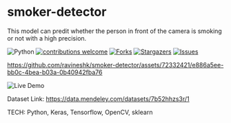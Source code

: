 # smoker-detector

This model can predit whether the person in front of the camera is smoking or not with a high precision.

![Python](https://img.shields.io/badge/python-v3.6+-blue.svg)
[![contributions welcome](https://img.shields.io/badge/contributions-welcome-brightgreen.svg?style=flat)](https://github.com/ravineshk/smoker-detector/issues)
[![Forks](https://img.shields.io/github/forks/ravineshk/smoker-detector.svg?logo=github)](https://github.com/ravineshk/smoker-detector/network/members)
[![Stargazers](https://img.shields.io/github/stars/ravineshk/smoker-detector.svg?logo=github)](https://github.com/ravineshk/smoker-detector/stargazers)
[![Issues](https://img.shields.io/github/issues/ravineshk/smoker-detector.svg?logo=github)](https://github.com/ravineshk/smoker-detector/issues)


https://github.com/ravineshk/smoker-detector/assets/72332421/e886a5ee-bb0c-4bea-b03a-0b40942fba76

![Live Demo]([https://github.com/chandrikadeb7/Face-Mask-Detection/blob/master/Readme_images/Demo.gif](https://github.com/ravineshk/smoker-detector/assets/72332421/e886a5ee-bb0c-4bea-b03a-0b40942fba76))


Dataset Link: https://data.mendeley.com/datasets/7b52hhzs3r/1

TECH: Python, Keras, Tensorflow, OpenCV, sklearn
